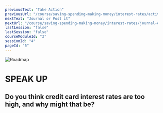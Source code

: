 ```yaml
---
previousText: "Take Action"
previousUrl: "/course/saving-spending-making-money/interest-rates/activities"
nextText: "Journal or Post it"
nextUrl: "/course/saving-spending-making-money/interest-rates/journal-or-post-it"
lastLession: "false"
lastSession: "false"
courseModuleId: "3"
sessionId: "4"
pageId: "5"
---
```



![Roadmap](/assets/img/lets-talk-about-it.png)
# SPEAK UP
## Do you think credit card interest rates are too high, and why might that be?
<sparkle-feed-post assignment-name="Do you think credit card interest rates are too high, and why might that be?" ></sparkle-feed-post>
